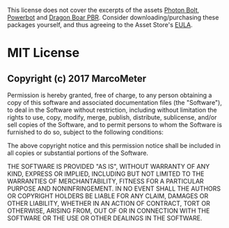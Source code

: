 This license does not cover the excerpts of the assets [Photon Bolt](https://www.assetstore.unity3d.com/en/#!/content/83233), 
[Powerbot](https://www.assetstore.unity3d.com/en/#!/content/18136) and 
[Dragon Boar PBR](https://www.assetstore.unity3d.com/en/#!/content/79811). 
Consider downloading/purchasing these packages yourself, and thus agreeing to the Asset Store's 
[EULA](https://unity3d.com/legal/as_terms).


# MIT License

## Copyright (c) 2017 MarcoMeter

Permission is hereby granted, free of charge, to any person obtaining a copy
of this software and associated documentation files (the "Software"), to deal
in the Software without restriction, including without limitation the rights
to use, copy, modify, merge, publish, distribute, sublicense, and/or sell
copies of the Software, and to permit persons to whom the Software is
furnished to do so, subject to the following conditions:

The above copyright notice and this permission notice shall be included in all
copies or substantial portions of the Software.

THE SOFTWARE IS PROVIDED "AS IS", WITHOUT WARRANTY OF ANY KIND, EXPRESS OR
IMPLIED, INCLUDING BUT NOT LIMITED TO THE WARRANTIES OF MERCHANTABILITY,
FITNESS FOR A PARTICULAR PURPOSE AND NONINFRINGEMENT. IN NO EVENT SHALL THE
AUTHORS OR COPYRIGHT HOLDERS BE LIABLE FOR ANY CLAIM, DAMAGES OR OTHER
LIABILITY, WHETHER IN AN ACTION OF CONTRACT, TORT OR OTHERWISE, ARISING FROM,
OUT OF OR IN CONNECTION WITH THE SOFTWARE OR THE USE OR OTHER DEALINGS IN THE
SOFTWARE.
